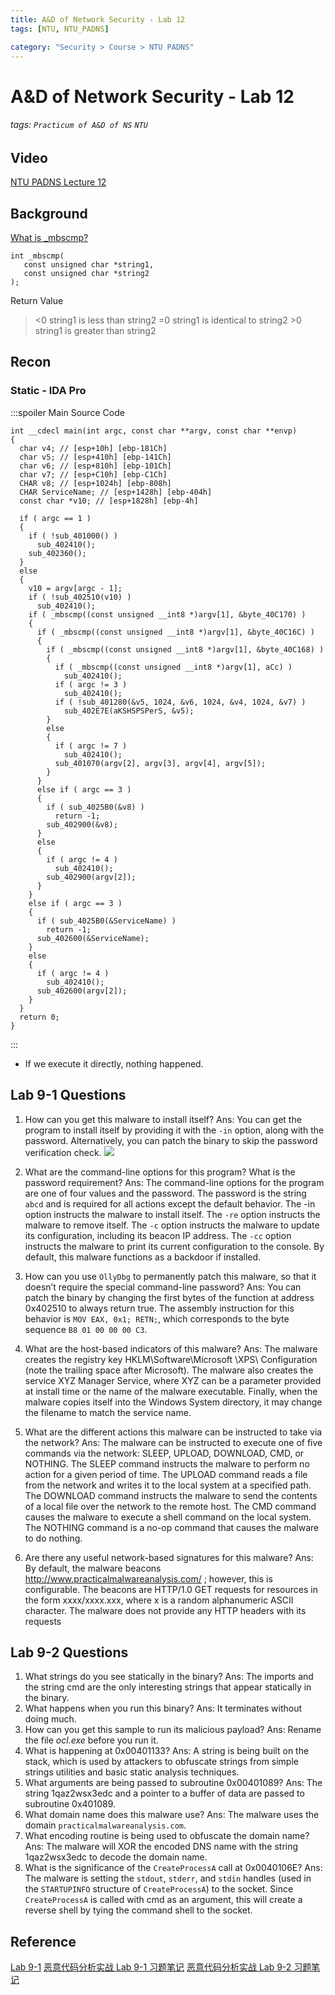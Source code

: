 ```yaml
---
title: A&D of Network Security - Lab 12
tags: [NTU, NTU_PADNS]

category: "Security > Course > NTU PADNS"
---
```


# A&D of Network Security - Lab 12
###### tags: `Practicum of A&D of NS` `NTU`

## Video
[NTU PADNS Lecture 12](https://files-1.dlc.ntu.edu.tw/cool-video/202305/c6cc49a9-e1f9-4a9e-a7dc-70c4f79c98b1/transcoded.mp4?AWSAccessKeyId=C6ueMrUe5JyPkWQJAyKp&Expires=1684429335&Signature=UQaLvueX0U%2Bvs65WhFgrks9vg%2Fc%3D)

## Background
[What is _mbscmp?](https://learn.microsoft.com/en-us/cpp/c-runtime-library/reference/strcmp-wcscmp-mbscmp?view=msvc-170)
```clike!
int _mbscmp(
   const unsigned char *string1,
   const unsigned char *string2
);
```
Return Value
> <0 	string1 is less than string2
> =0 	string1 is identical to string2
> \>0 	string1 is greater than string2


## Recon
### Static - IDA Pro
:::spoiler Main Source Code
```clike=
int __cdecl main(int argc, const char **argv, const char **envp)
{
  char v4; // [esp+10h] [ebp-181Ch]
  char v5; // [esp+410h] [ebp-141Ch]
  char v6; // [esp+810h] [ebp-101Ch]
  char v7; // [esp+C10h] [ebp-C1Ch]
  CHAR v8; // [esp+1024h] [ebp-808h]
  CHAR ServiceName; // [esp+1428h] [ebp-404h]
  const char *v10; // [esp+1828h] [ebp-4h]

  if ( argc == 1 )
  {
    if ( !sub_401000() )
      sub_402410();
    sub_402360();
  }
  else
  {
    v10 = argv[argc - 1];
    if ( !sub_402510(v10) )
      sub_402410();
    if ( _mbscmp((const unsigned __int8 *)argv[1], &byte_40C170) )
    {
      if ( _mbscmp((const unsigned __int8 *)argv[1], &byte_40C16C) )
      {
        if ( _mbscmp((const unsigned __int8 *)argv[1], &byte_40C168) )
        {
          if ( _mbscmp((const unsigned __int8 *)argv[1], aCc) )
            sub_402410();
          if ( argc != 3 )
            sub_402410();
          if ( !sub_401280(&v5, 1024, &v6, 1024, &v4, 1024, &v7) )
            sub_402E7E(aKSHSPSPerS, &v5);
        }
        else
        {
          if ( argc != 7 )
            sub_402410();
          sub_401070(argv[2], argv[3], argv[4], argv[5]);
        }
      }
      else if ( argc == 3 )
      {
        if ( sub_4025B0(&v8) )
          return -1;
        sub_402900(&v8);
      }
      else
      {
        if ( argc != 4 )
          sub_402410();
        sub_402900(argv[2]);
      }
    }
    else if ( argc == 3 )
    {
      if ( sub_4025B0(&ServiceName) )
        return -1;
      sub_402600(&ServiceName);
    }
    else
    {
      if ( argc != 4 )
        sub_402410();
      sub_402600(argv[2]);
    }
  }
  return 0;
}
```
:::

* If we execute it directly, nothing happened.
## Lab 9-1 Questions
1. How can you get this malware to install itself?
Ans: You can get the program to install itself by providing it with the `-in` option, along with the password. Alternatively, you can patch the binary to skip the password verification check.
    ![](https://hackmd.io/_uploads/HJvh2Xdr2.png)

2. What are the command-line options for this program? What is the password requirement?
Ans: The command-line options for the program are one of four values and the password. The password is the string `abcd` and is required for all actions except the default behavior. The -in option instructs the malware to install itself. The `-re` option instructs the malware to remove itself. The `-c` option instructs the malware to update its configuration, including its beacon IP address. The `-cc` option instructs the malware to print its current configuration to the console. By default, this malware functions as a backdoor if installed.
3. How can you use `OllyDbg` to permanently patch this malware, so that it doesn’t require the special command-line password?
Ans: You can patch the binary by changing the first bytes of the function at address 0x402510 to always return true. The assembly instruction for this behavior is `MOV EAX, 0x1; RETN;`, which corresponds to the byte sequence `B8 01 00 00 00 C3`.
4. What are the host-based indicators of this malware?
Ans: The malware creates the registry key HKLM\Software\Microsoft \XPS\ Configuration (note the trailing space after Microsoft). The malware also creates the service XYZ Manager Service, where XYZ can be a parameter provided at install time or the name of the malware executable. Finally, when the malware copies itself into the Windows System directory, it may change the filename to match the service name.
5. What are the different actions this malware can be instructed to take via the network?
Ans: The malware can be instructed to execute one of five commands via the network: SLEEP, UPLOAD, DOWNLOAD, CMD, or NOTHING. The SLEEP command instructs the malware to perform no action for a given period of time. The UPLOAD command reads a file from the network and writes it to the local system at a specified path. The DOWNLOAD command instructs the malware to send the contents of a local file over the network to the remote host. The CMD command causes the malware to execute a shell command on the local system. The NOTHING command is a no-op command that causes the malware to do nothing.
6. Are there any useful network-based signatures for this malware?
Ans: By default, the malware beacons http://www.practicalmalwareanalysis.com/ ; however, this is configurable. The beacons are HTTP/1.0 GET requests for resources in the form xxxx/xxxx.xxx, where x is a random alphanumeric ASCII character. The malware does not provide any HTTP headers with its requests
## Lab 9-2 Questions
1. What strings do you see statically in the binary?
Ans: The imports and the string cmd are the only interesting strings that appear statically in the binary.
2. What happens when you run this binary? 
Ans: It terminates without doing much.
3. How can you get this sample to run its malicious payload? 
Ans: Rename the file *ocl.exe* before you run it.
4. What is happening at 0x00401133?
Ans: A string is being built on the stack, which is used by attackers to obfuscate strings from simple strings utilities and basic static analysis techniques.
5. What arguments are being passed to subroutine 0x00401089? 
Ans: The string 1qaz2wsx3edc and a pointer to a buffer of data are passed to subroutine 0x401089.
6. What domain name does this malware use?
Ans: The malware uses the domain `practicalmalwareanalysis.com`.
7. What encoding routine is being used to obfuscate the domain name?
Ans: The malware will XOR the encoded DNS name with the string 1qaz2wsx3edc to decode the domain name.
8. What is the significance of the `CreateProcessA` call at 0x0040106E?
Ans: The malware is setting the `stdout`, `stderr`, and `stdin` handles (used in the `STARTUPINFO` structure of `CreateProcessA`) to the socket. Since `CreateProcessA` is called with cmd as an argument, this will create a reverse shell by tying the command shell to the socket.

## Reference
[Lab 9-1](https://www.cnblogs.com/houhaibushihai/p/10310324.html)
[恶意代码分析实战 Lab 9-1 习题笔记](https://blog.csdn.net/isinstance/article/details/78520494)
[恶意代码分析实战 Lab 9-2 习题笔记](https://blog.csdn.net/isinstance/article/details/78841910)